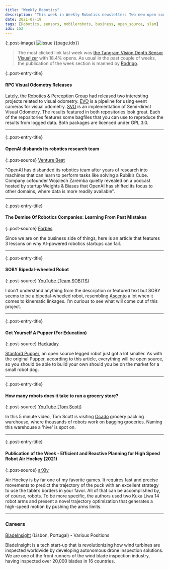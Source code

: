 ```yaml
---
title: "Weekly Robotics"
description: "This week in Weekly Robotics newsletter: Two new open source visual odometry libraries, difficulties of AI robotics startups, a small open-source quadruped, a robot hive, and more!"
date: 2021-07-19
tags: [Robotics, sensors, mobilerobots, business, open_source, slam]
idx: 152
---
```


{:.post-image}
![Issue {{page.idx}}](/img/headers/{{page.idx}}.jpg "Issue {{page.idx}}")

> The most clicked link last week was [the Tangram Vision Depth Sensor Visualizer](https://www.tangramvision.com/resources/depth-sensor-visualizer) with 18.4% opens. As usual in the past couple of weeks, the publication of the week section is manned by [Rodrigo](https://www.linkedin.com/in/rodrigo-lopes-catto/).

{:.post-entry-title}
#### RPG Visual Odometry Releases

Lately, the [Robotics & Perception Group](http://rpg.ifi.uzh.ch/) had released two interesting projects related to visual odometry. [EVO](https://github.com/uzh-rpg/rpg_dvs_evo_open) is a pipeline for using event cameras for visual odometry. [SVO](https://github.com/uzh-rpg/rpg_svo_pro_open) is an implementation of Semi-direct Visual Odometry. The results featured in both repositories look great. Each of the repositories features some bagfiles that you can use to reproduce the results from logged data. Both packages are licenced under GPL 3.0.

----

{:.post-entry-title}
#### OpenAI disbands its robotics research team

{:.post-source}
[Venture Beat](https://venturebeat.com/2021/07/16/openai-disbands-its-robotics-research-team/)

"OpenAI has disbanded its robotics team after years of research into machines that can learn to perform tasks like solving a Rubik’s Cube. Company cofounder Wojciech Zaremba quietly revealed on a podcast hosted by startup Weights & Biases that OpenAI has shifted its focus to other domains, where data is more readily available".

----

{:.post-entry-title}
#### The Demise Of Robotics Companies: Learning From Past Mistakes

{:.post-source}
[Forbes](https://www.forbes.com/sites/forbesbusinesscouncil/2021/07/09/the-demise-of-robotics-companies-learning-from-past-mistakes/)

Since we are on the business side of things, here is an article that features 3 lessons on why AI-powered robotics startups can fail.

----

{:.post-entry-title}
#### SOBY Bipedal-wheeled Robot

{:.post-source}
[YouTube (Team SOBITS)](https://www.youtube.com/watch?v=cunkAWZNXSU)

I don't understand anything from the description or featured text but SOBY seems to be a bipedal-wheeled robot, resembling [Ascento](https://www.ascento.ethz.ch/) a lot when it comes to kinematic linkages. I’m curious to see what will come out of this project.

----

{:.post-entry-title}
#### Get Yourself A Pupper (For Education)

{:.post-source}
[Hackaday](https://hackaday.com/2021/07/12/get-yourself-a-pupper-for-education/)

[Stanford Pupper](https://stanfordstudentrobotics.org/pupper), an open source legged robot just got a lot smaller. As with the original Pupper, according to this article, everything will be open source, so you should be able to build your own should you be on the market for a small robot dog.

----

{:.post-entry-title}
#### How many robots does it take to run a grocery store?

{:.post-source}
[YouTube (Tom Scott)](https://youtu.be/ssZ_8cqfBlE)

In this 5 minute video, Tom Scott is visiting [Ocado](https://www.ocadogroup.com/technology/technology-pioneers) grocery packing warehouse, where thousands of robots work on bagging groceries. Naming this warehouse a 'hive' is spot on.

----

{:.post-entry-title}
#### Publication of the Week - Efficient and Reactive Planning for High Speed Robot Air Hockey (2021)

{:.post-source}
[arXiv](https://arxiv.org/abs/2107.06140)

Air Hockey is by far one of my favorite games. It requires fast and precise movements to predict the trajectory of the puck with an excellent strategy to use the table’s borders in your favor. All of that can be accomplished by, of course, robots. To be more specific, the authors used two Kuka Liwa 14 robot arms and present a novel trajectory optimization that generates a high-speed motion by pushing the arms limits.

----

### Careers

[BladeInsight](https://www.bladeinsight.com/careers.html) (Lisbon, Portugal) - Various Positions

BladeInsight is a tech start-up that is revolutionizing how wind turbines are inspected worldwide by developing autonomous drone inspection solutions. We are one of the front runners of the wind blade inspection industry, having inspected over 20,000 blades in 16 countries.
